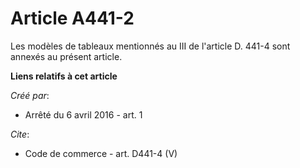 # Article A441-2

Les modèles de tableaux mentionnés au III de l'article D. 441-4 sont annexés au présent article.

**Liens relatifs à cet article**

_Créé par_:

  - Arrêté du 6 avril 2016 - art. 1

_Cite_:

  - Code de commerce - art. D441-4 (V)
